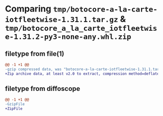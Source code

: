 # Comparing `tmp/botocore-a-la-carte-iotfleetwise-1.31.1.tar.gz` & `tmp/botocore_a_la_carte_iotfleetwise-1.31.2-py3-none-any.whl.zip`

## filetype from file(1)

```diff
@@ -1 +1 @@
-gzip compressed data, was "botocore-a-la-carte-iotfleetwise-1.31.1.tar", last modified: Sat Jul  8 01:42:22 2023, max compression
+Zip archive data, at least v2.0 to extract, compression method=deflate
```

## filetype from diffoscope

```diff
@@ -1 +1 @@
-GzipFile
+ZipFile
```

